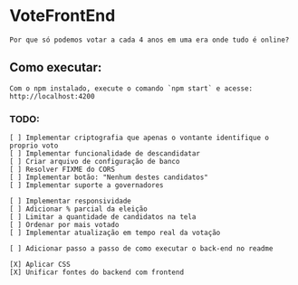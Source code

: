 # VoteFrontEnd
	Por que só podemos votar a cada 4 anos em uma era onde tudo é online?

## Como executar:
	Com o npm instalado, execute o comando `npm start` e acesse: http://localhost:4200

### TODO:
	[ ] Implementar criptografia que apenas o vontante identifique o proprio voto
	[ ] Implementar funcionalidade de descandidatar
	[ ] Criar arquivo de configuração de banco
	[ ] Resolver FIXME do CORS
	[ ] Implementar botão: "Nenhum destes candidatos"
	[ ] Implementar suporte a governadores

	[ ] Implementar responsividade
	[ ] Adicionar % parcial da eleição
	[ ] Limitar a quantidade de candidatos na tela
	[ ] Ordenar por mais votado
	[ ] Implementar atualização em tempo real da votação

	[ ] Adicionar passo a passo de como executar o back-end no readme

	[X] Aplicar CSS
	[X] Unificar fontes do backend com frontend
